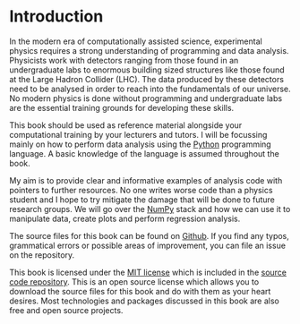# Introduction

In the modern era of computationally assisted science, experimental physics requires a strong understanding of programming and data analysis.
Physicists work with detectors ranging from those found in an undergraduate labs to enormous building sized structures like those found at the Large Hadron Collider (LHC).
The data produced by these detectors need to be analysed in order to reach into the fundamentals of our universe.
No modern physics is done without programming and undergraduate labs are the essential training grounds for developing these skills.

This book should be used as reference material alongside your computational training by your lecturers and tutors.
I will be focussing mainly on how to perform data analysis using the [Python](https://www.python.org/) programming language.
A basic knowledge of the language is assumed throughout the book.

My aim is to provide clear and informative examples of analysis code with pointers to further resources.
No one writes worse code than a physics student and I hope to try mitigate the damage that will be done to future research groups.
We will go over the [NumPy](https://numpy.org/) stack and how we can use it to manipulate data, create plots and perform regression analysis.

The source files for this book can be found on [Github](https://github.com/codecalec/ProgrammingLabManual).
If you find any typos, grammatical errors or possible areas of improvement, you can file an issue on the repository.


This book is licensed under the [MIT license](https://opensource.org/licenses/MIT) which is included in the [source code repository](https://github.com/codecalec/ProgrammingLabManual/blob/main/LICENSE).
This is an open source license which allows you to download the source files for this book and do with them as your heart desires.
Most technologies and packages discussed in this book are also free and open source projects.
